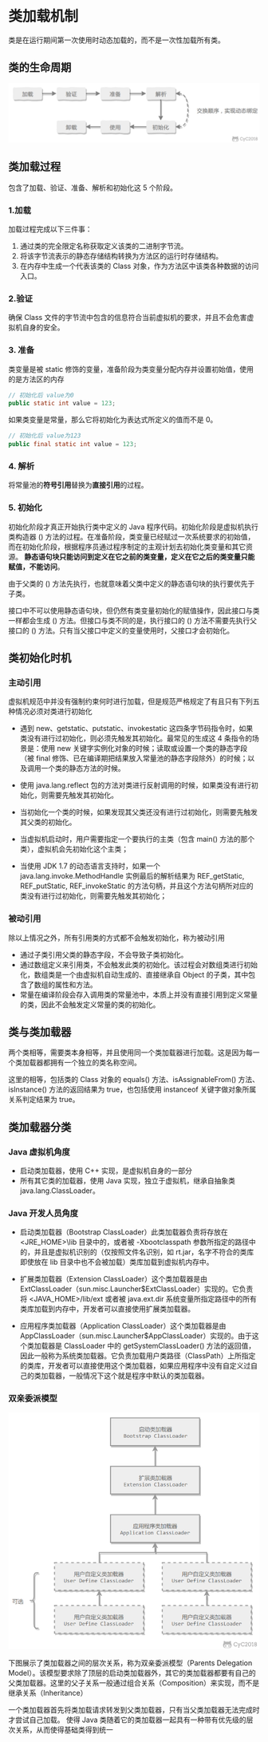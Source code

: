 # 类加载机制

类是在运行期间第一次使用时动态加载的，而不是一次性加载所有类。

## 类的生命周期

![title](https://raw.githubusercontent.com/pallcard/noteImg/master/noteImg/2020/03/17/1584430862257-1584430862260.png)

## 类加载过程
包含了加载、验证、准备、解析和初始化这 5 个阶段。

### 1.加载
加载过程完成以下三件事：
1. 通过类的完全限定名称获取定义该类的二进制字节流。
2. 将该字节流表示的静态存储结构转换为方法区的运行时存储结构。
3. 在内存中生成一个代表该类的 Class 对象，作为方法区中该类各种数据的访问入口。

### 2.验证

确保 Class 文件的字节流中包含的信息符合当前虚拟机的要求，并且不会危害虚拟机自身的安全。

### 3. 准备

类变量是被 static 修饰的变量，准备阶段为类变量分配内存并设置初始值，使用的是方法区的内存
```java
// 初始化后 value为0
public static int value = 123;
```
如果类变量是常量，那么它将初始化为表达式所定义的值而不是 0。
```java
// 初始化后 value为123
public final static int value = 123;
```

### 4. 解析

将常量池的**符号引用**替换为**直接引用**的过程。

### 5. 初始化
初始化阶段才真正开始执行类中定义的 Java 程序代码。初始化阶段是虚拟机执行类构造器 <clinit>() 方法的过程。在准备阶段，类变量已经赋过一次系统要求的初始值，而在初始化阶段，根据程序员通过程序制定的主观计划去初始化类变量和其它资源。
**静态语句块只能访问到定义在它之前的类变量，定义在它之后的类变量只能赋值，不能访问**。

由于父类的 <clinit>() 方法先执行，也就意味着父类中定义的静态语句块的执行要优先于子类。

接口中不可以使用静态语句块，但仍然有类变量初始化的赋值操作，因此接口与类一样都会生成 <clinit>() 方法。但接口与类不同的是，执行接口的 <clinit>() 方法不需要先执行父接口的 <clinit>() 方法。只有当父接口中定义的变量使用时，父接口才会初始化。

## 类初始化时机

### 主动引用
虚拟机规范中并没有强制约束何时进行加载，但是规范严格规定了有且只有下列五种情况必须对类进行初始化

* 遇到 new、getstatic、putstatic、invokestatic 这四条字节码指令时，如果类没有进行过初始化，则必须先触发其初始化。最常见的生成这 4 条指令的场景是：使用 new 关键字实例化对象的时候；读取或设置一个类的静态字段（被 final 修饰、已在编译期把结果放入常量池的静态字段除外）的时候；以及调用一个类的静态方法的时候。

* 使用 java.lang.reflect 包的方法对类进行反射调用的时候，如果类没有进行初始化，则需要先触发其初始化。

* 当初始化一个类的时候，如果发现其父类还没有进行过初始化，则需要先触发其父类的初始化。

* 当虚拟机启动时，用户需要指定一个要执行的主类（包含 main() 方法的那个类），虚拟机会先初始化这个主类；

* 当使用 JDK 1.7 的动态语言支持时，如果一个 java.lang.invoke.MethodHandle 实例最后的解析结果为 REF_getStatic, REF_putStatic, REF_invokeStatic 的方法句柄，并且这个方法句柄所对应的类没有进行过初始化，则需要先触发其初始化；

### 被动引用
除以上情况之外，所有引用类的方式都不会触发初始化，称为被动引用
* 通过子类引用父类的静态字段，不会导致子类初始化。
* 通过数组定义来引用类，不会触发此类的初始化。该过程会对数组类进行初始化，数组类是一个由虚拟机自动生成的、直接继承自 Object 的子类，其中包含了数组的属性和方法。
* 常量在编译阶段会存入调用类的常量池中，本质上并没有直接引用到定义常量的类，因此不会触发定义常量的类的初始化。

## 类与类加载器
两个类相等，需要类本身相等，并且使用同一个类加载器进行加载。这是因为每一个类加载器都拥有一个独立的类名称空间。

这里的相等，包括类的 Class 对象的 equals() 方法、isAssignableFrom() 方法、isInstance() 方法的返回结果为 true，也包括使用 instanceof 关键字做对象所属关系判定结果为 true。

## 类加载器分类

### Java 虚拟机角度
* 启动类加载器，使用 C++ 实现，是虚拟机自身的一部分
* 所有其它类的加载器，使用 Java 实现，独立于虚拟机，继承自抽象类 java.lang.ClassLoader。


### Java 开发人员角度

* 启动类加载器（Bootstrap ClassLoader）此类加载器负责将存放在 <JRE_HOME>\lib 目录中的，或者被 -Xbootclasspath 参数所指定的路径中的，并且是虚拟机识别的（仅按照文件名识别，如 rt.jar，名字不符合的类库即使放在 lib 目录中也不会被加载）类库加载到虚拟机内存中。

* 扩展类加载器（Extension ClassLoader）这个类加载器是由 ExtClassLoader（sun.misc.Launcher$ExtClassLoader）实现的。它负责将 <JAVA_HOME>/lib/ext 或者被 java.ext.dir 系统变量所指定路径中的所有类库加载到内存中，开发者可以直接使用扩展类加载器。

* 应用程序类加载器（Application ClassLoader）这个类加载器是由 AppClassLoader（sun.misc.Launcher$AppClassLoader）实现的。由于这个类加载器是 ClassLoader 中的 getSystemClassLoader() 方法的返回值，因此一般称为系统类加载器。它负责加载用户类路径（ClassPath）上所指定的类库，开发者可以直接使用这个类加载器，如果应用程序中没有自定义过自己的类加载器，一般情况下这个就是程序中默认的类加载器。

### 双亲委派模型
![title](https://raw.githubusercontent.com/pallcard/noteImg/master/noteImg/2020/03/17/1584438791064-1584438791070.png)

下图展示了类加载器之间的层次关系，称为双亲委派模型（Parents Delegation Model）。该模型要求除了顶层的启动类加载器外，其它的类加载器都要有自己的父类加载器。这里的父子关系一般通过组合关系（Composition）来实现，而不是继承关系（Inheritance）

一个类加载器首先将类加载请求转发到父类加载器，只有当父类加载器无法完成时才尝试自己加载。
使得 Java 类随着它的类加载器一起具有一种带有优先级的层次关系，从而使得基础类得到统一